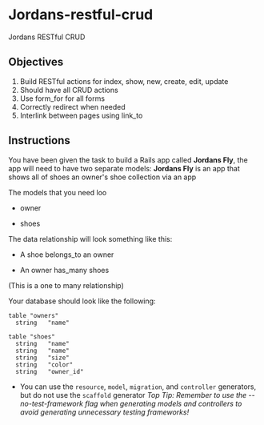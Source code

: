 # Jordans-restful-crud
Jordans RESTful CRUD

## Objectives

1. Build RESTful actions for index, show, new, create, edit, update
2. Should have all CRUD actions 
2. Use form_for for all forms
3. Correctly redirect when needed
4. Interlink between pages using link_to



## Instructions

You have been given the task to build a Rails app called **Jordans Fly**, the app will need to have two separate models:
**Jordans Fly** is an app that shows all of shoes an owner's shoe collection via an app


The models that you need loo
* owner

* shoes


The data relationship will look something like this:

* A shoe belongs_to an owner

* An owner has_many shoes

(This is a one to many relationship)



Your database should look like the following:

```db
table "owners"
  string   "name"

table "shoes"
  string   "name"
  string   "name"
  string   "size"
  string   "color"
  string   "owner_id"
```

* You can use the `resource`, `model`, `migration`, and `controller` generators, but do not use the `scaffold` generator
*Top Tip: Remember to use the --no-test-framework flag when generating models and controllers to avoid generating unnecessary testing frameworks!*
